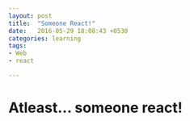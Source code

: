 ```yaml
---
layout: post
title:  "Someone React!"
date:   2016-05-29 18:08:43 +0530
categories: learning
tags:
- Web
- react

---
```


# Atleast... someone react!

